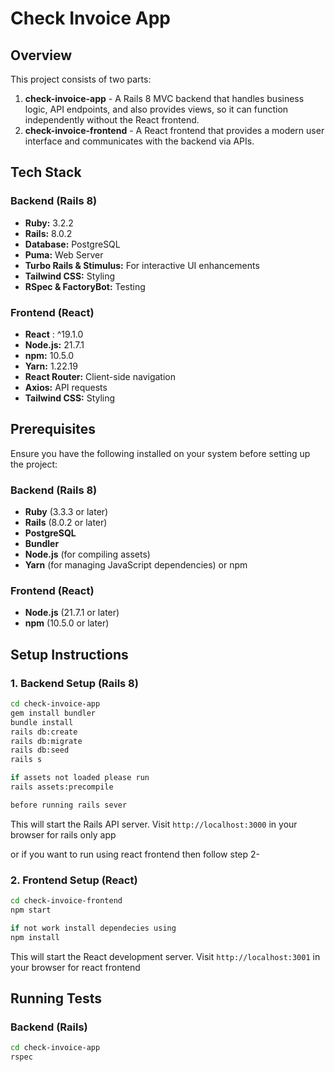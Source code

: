 # Check Invoice App

## Overview

This project consists of two parts:

1. **check-invoice-app** - A Rails 8 MVC backend that handles business logic, API endpoints, and also provides views, so it can function independently without the React frontend.
2. **check-invoice-frontend** - A React frontend that provides a modern user interface and communicates with the backend via APIs.

## Tech Stack

### Backend (Rails 8)

* **Ruby:** 3.2.2
* **Rails:** 8.0.2
* **Database:** PostgreSQL
* **Puma:** Web Server
* **Turbo Rails & Stimulus:** For interactive UI enhancements
* **Tailwind CSS:** Styling
* **RSpec & FactoryBot:** Testing

### Frontend (React)

* **React** : ^19.1.0
* **Node.js:** 21.7.1
* **npm:** 10.5.0
* **Yarn:** 1.22.19
* **React Router:** Client-side navigation
* **Axios:** API requests
* **Tailwind CSS:** Styling

## Prerequisites

Ensure you have the following installed on your system before setting up the project:

### Backend (Rails 8)

* **Ruby** (3.3.3 or later)
* **Rails** (8.0.2 or later)
* **PostgreSQL**
* **Bundler**
* **Node.js** (for compiling assets)
* **Yarn** (for managing JavaScript dependencies) or npm

### Frontend (React)

* **Node.js** (21.7.1 or later)
* **npm** (10.5.0 or later)

## Setup Instructions

### 1. Backend Setup (Rails 8)

```sh
cd check-invoice-app
gem install bundler
bundle install
rails db:create 
rails db:migrate
rails db:seed
rails s

if assets not loaded please run 
rails assets:precompile

before running rails sever
```

This will start the Rails API server.
Visit `http://localhost:3000` in your browser for rails only app

or if you want to run using react frontend then follow step 2-

### 2. Frontend Setup (React)

```sh
cd check-invoice-frontend
npm start

if not work install dependecies using 
npm install
```

This will start the React development server.
Visit `http://localhost:3001` in your browser for react frontend

## Running Tests

### Backend (Rails)

```sh
cd check-invoice-app
rspec
```
